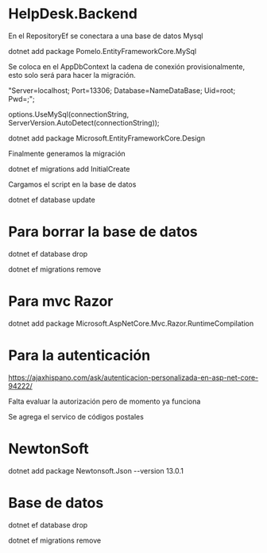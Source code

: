 # HelpDesk.Backend

En el RepositoryEf se conectara a una base de datos Mysql

dotnet add package Pomelo.EntityFrameworkCore.MySql

Se coloca en el AppDbContext la cadena de conexión provisionalmente, esto solo será para hacer la migración.

 "Server=localhost; Port=13306; Database=NameDataBase; Uid=root; Pwd=;";

 options.UseMySql(connectionString, ServerVersion.AutoDetect(connectionString));


 dotnet add package Microsoft.EntityFrameworkCore.Design

 Finalmente generamos la migración

 dotnet ef migrations add InitialCreate

 Cargamos el script en la base de datos
 
 dotnet ef database update

 # Para borrar la base de datos
 dotnet ef database drop

 dotnet ef migrations remove

# Para mvc Razor

dotnet add package Microsoft.AspNetCore.Mvc.Razor.RuntimeCompilation
 

 # Para la autenticación
 https://ajaxhispano.com/ask/autenticacion-personalizada-en-asp-net-core-94222/

 Falta evaluar la autorización pero de momento ya funciona


 Se agrega el servico de códigos postales


 # NewtonSoft

 dotnet add package Newtonsoft.Json --version 13.0.1

 # Base de datos

 dotnet ef database drop

dotnet ef migrations remove